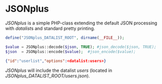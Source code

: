 # JSONplus
*JSONplus* is a simple PHP-class extending the default JSON processing with *datalist*s and standard pretty printing.

```php
define("JSONplus_DATALIST_ROOT", dirname(__FILE__));

$value = JSONplus::decode($json, TRUE);	#json_decode($json, TRUE);
$json  = JSONplus::encode($value);	#json_encode($value);
```

```json
{"id":"userlist","options":<datalist:users>}
```
*JSONplus* will include the datalist *users* (located in *JSONplus_DATALIST_ROOT/users.json*).